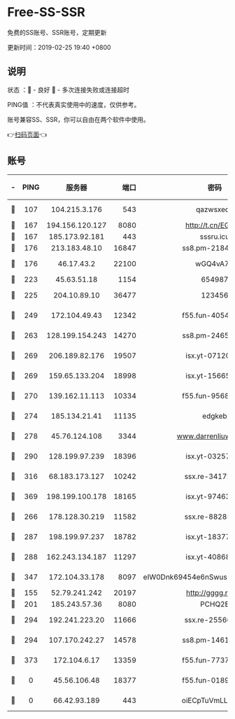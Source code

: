 # Free-SS-SSR

免费的SS账号、SSR账号，定期更新

更新时间：2019-02-25 19:40 +0800

## 说明

状态     ：🙂 - 良好 🙁 - 多次连接失败或连接超时

PING值   ：不代表真实使用中的速度，仅供参考。

账号兼容SS、SSR，你可以自由在两个软件中使用。

👉[扫码页面](https://liesauer.github.io/free-ss-ssr.github.io/)👈

## 账号

|-|PING|服务器|端口|密码|加密方式|区域|
|:----:|:----:|:-----:|-----:|:----:|:----:|:----:|
|🙂|107|104.215.3.176|543|qazwsxedc|aes-256-gcm|JP|
|🙂|167|194.156.120.127|8080|http://t.cn/EGJIyrl|rc4-md5|RU|
|🙂|167|185.173.92.181|443|sssru.icu|rc4-md5|RU|
|🙂|176|213.183.48.10|16847|ss8.pm-21844006|rc4-md5|RU|
|🙂|176|46.17.43.2|22100|wGQ4vA7D|aes-256-gcm|RU|
|🙂|223|45.63.51.18|1154|654987|chacha20|US|
|🙂|225|204.10.89.10|36477|123456|aes-256-cfb|US|
|🙂|249|172.104.49.43|12342|f55.fun-40543073|aes-256-cfb|SG|
|🙂|263|128.199.154.243|14270|ss8.pm-24650269|aes-256-cfb|SG|
|🙂|269|206.189.82.176|19507|isx.yt-07120168|aes-256-cfb|SG|
|🙂|269|159.65.133.204|18998|isx.yt-15665435|aes-256-cfb|SG|
|🙂|270|139.162.11.113|10334|f55.fun-95689731|aes-256-cfb|SG|
|🙂|274|185.134.21.41|11135|edgkeb|aes-256-cfb|GB|
|🙂|278|45.76.124.108|3344|www.darrenliuwei.com|aes-256-cfb|AU|
|🙂|290|128.199.97.239|18396|isx.yt-03257218|aes-256-cfb|SG|
|🙂|316|68.183.173.127|10242|ssx.re-34172172|aes-256-cfb|US|
|🙂|369|198.199.100.178|18165|isx.yt-97463980|aes-256-cfb|US|
|🙂|266|178.128.30.219|11582|ssx.re-88285477|aes-256-cfb|SG|
|🙂|287|198.199.97.237|18782|isx.yt-18377229|aes-256-cfb|US|
|🙂|288|162.243.134.187|11297|isx.yt-40868307|aes-256-cfb|US|
|🙂|347|172.104.33.178|8097|eIW0Dnk69454e6nSwuspv9DmS201tQ0D|aes-256-cfb|SG|
|🙁|155|52.79.241.242|20197|http://gggg.rocks|chacha20|KR|
|🙁|201|185.243.57.36|8080|PCHQ2E|rc4-md5|US|
|🙁|294|192.241.223.20|11666|ssx.re-25566820|aes-256-cfb|US|
|🙁|294|107.170.242.27|14578|ss8.pm-14613158|aes-256-cfb|US|
|🙁|373|172.104.6.17|13359|f55.fun-77379791|aes-256-cfb|US|
|🙁|0|45.56.106.48|18377|f55.fun-01898711|aes-256-cfb|US|
|🙁|0|66.42.93.189|443|oiECpTuVmLLxk4Ts|aes-256-cfb|US|
